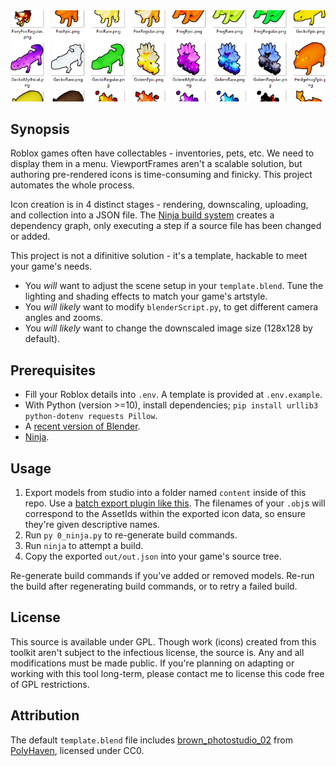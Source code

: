 <img src=".github/banner.png">

## Synopsis

Roblox games often have collectables - inventories, pets, etc. We need to display them in a menu. ViewportFrames aren't a scalable solution, but authoring pre-rendered icons is time-consuming and finicky. This project automates the whole process.

Icon creation is in 4 distinct stages - rendering, downscaling, uploading, and collection into a JSON file. The [Ninja build system](https://ninja-build.org/) creates a dependency graph, only executing a step if a source file has been changed or added.

This project is not a difinitive solution - it's a template, hackable to meet your game's needs.
* You _will_ want to adjust the scene setup in your `template.blend`. Tune the lighting and shading effects to match your game's artstyle.
* You _will likely_ want to modify `blenderScript.py`, to get different camera angles and zooms.
* You _will likely_ want to change the downscaled image size (128x128 by default).

## Prerequisites

- Fill your Roblox details into `.env`. A template is provided at `.env.example`.
- With Python (version >=10), install dependencies; `pip install urllib3 python-dotenv requests Pillow`.
- A [recent version of Blender](https://www.blender.org/download/).
- [Ninja](https://ninja-build.org/).

## Usage

1. Export models from studio into a folder named `content` inside of this repo. Use a [batch export plugin like this](https://www.roblox.com/library/11800941672). The filenames of your `.obj`s will correspond to the AssetIds within the exported icon data, so ensure they're given descriptive names.
2. Run `py 0_ninja.py` to re-generate build commands.
3. Run `ninja` to attempt a build.
4. Copy the exported `out/out.json` into your game's source tree.

Re-generate build commands if you've added or removed models. Re-run the build after regenerating build commands, or to retry a failed build.

## License

This source is available under GPL. Though work (icons) created from this toolkit aren't subject to the infectious license, the source is. Any and all modifications must be made public.
If you're planning on adapting or working with this tool long-term, please contact me to license this code free of GPL restrictions.

## Attribution
The default `template.blend` file includes [brown_photostudio_02](https://polyhaven.com/a/brown_photostudio_02) from [PolyHaven](https://polyhaven.com/), licensed under CC0.